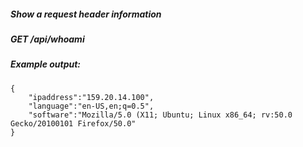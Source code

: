 ##### Show a request header information
##### GET /api/whoami
##### Example output:
```
{
    "ipaddress":"159.20.14.100",
    "language":"en-US,en;q=0.5",
    "software":"Mozilla/5.0 (X11; Ubuntu; Linux x86_64; rv:50.0 Gecko/20100101 Firefox/50.0"
}
```
